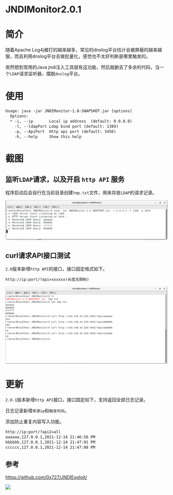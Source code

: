 # JNDIMonitor2.0.1

# 简介

随着Apache Log4j被打的越来越多，常见的dnslog平台估计会被屏蔽的越来越狠，而且利用dnslog平台去做批量化，感觉也不太好判断是哪里触发的。

突然想到常用的Java jndi注入工具就有这功能，然后就删去了多余的代码，当一个`LDAP`请求监听器，摆脱`dnslog`平台。

# 使用

```shell
Usage: java -jar JNDIMonitor-1.0-SNAPSHOT.jar [options]
  Options:
  * -i, --ip       Local ip address  (default: 0.0.0.0)
    -l, --ldapPort Ldap bind port (default: 1389)
    -p, --ApiPort  Http api port (default: 3456)
    -h, --help     Show this help
```

# 截图

## 监听`LDAP`请求，以及开启 `http API` 服务

程序启动后会自行在当前目录创建`tmp.txt`文件，用来存放`LDAP`的请求记录。

![](./img/jndi1.png)

## curl请求API接口测试

`2.0`版本新增`http API`的接口，接口固定格式如下。

```shell
http://ip:port/?api=xxxxxx(长度无限制)
```

![](./img/jndi2.png)

# 更新

`2.0.1`版本新增`http API`接口，接口固定如下，支持返回全部日志记录。

日志记录新增`来源ip`和`触发时间`。

添加防止重复内容写入功能。

```shell
http://ip:port/?api2=all
aaaaaa,127.0.0.1,2021-12-14 21:46:56 PM
bbbbbb,127.0.0.1,2021-12-14 21:47:01 PM
cccccc,127.0.0.1,2021-12-14 21:47:08 PM
```

## 参考

https://github.com/0x727/JNDIExploit/

![](https://starchart.cc/r00tSe7en/JNDIMonitor.svg)
